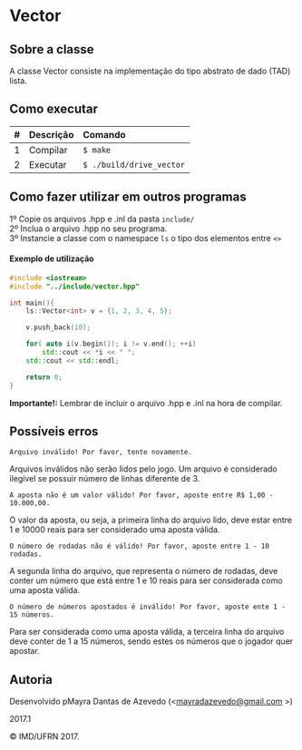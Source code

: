 # Vector

## Sobre a classe

A classe Vector consiste na implementação do tipo abstrato de dado (TAD) lista.

## Como executar

| #       | Descrição           | Comando  |
| :------------- |:-------------| :-----|
| 1      | Compilar | ```$ make``` |
| 2      | Executar   | ```$ ./build/drive_vector``` |

## Como fazer utilizar em outros programas

1º Copie os arquivos .hpp e .inl da pasta ```include/```<br/>
2º Inclua o arquivo .hpp no seu programa.<br/>
3º Instancie a classe com o namespace ```ls```  o tipo dos elementos entre ```<>```

#### Exemplo de utilização
```cpp
#include <iostream>
#include "../include/vector.hpp"

int main(){
    ls::Vector<int> v = {1, 2, 3, 4, 5};

    v.push_back(10);

    for( auto i(v.begin()); i != v.end(); ++i)
        std::cout << *i << " ";
    std::cout << std::endl;

    return 0;
}
```

**Importante!:** Lembrar de incluir o arquivo .hpp e .inl na hora de compilar.

## Possíveis erros

```Arquivo inválido! Por favor, tente novamente.```

Arquivos inválidos não serão lidos pelo jogo. Um arquivo é considerado ilegível se possuir número de linhas diferente de 3.


```A aposta não é um valor válido! Por favor, aposte entre R$ 1,00 - 10.000,00.``` 

O valor da aposta, ou seja, a primeira linha do arquivo lido, deve estar entre 1 e 10000 reais para ser considerado uma aposta válida.



```O número de rodadas não é válido! Por favor, aposte entre 1 - 10 rodadas.``` 

A segunda linha do arquivo, que representa o número de rodadas, deve conter um número que está entre 1 e 10 reais para ser considerada como uma aposta válida.



```O número de números apostados é inválido! Por favor, aposte ente 1 - 15 números.``` 

Para ser considerada como uma aposta válida, a terceira linha do arquivo deve conter de 1 a 15 números, sendo estes os números que o jogador quer apostar.

## Autoria

Desenvolvido pMayra Dantas de Azevedo (<mayradazevedo@gmail.com >)

2017.1

&copy; IMD/UFRN 2017.
